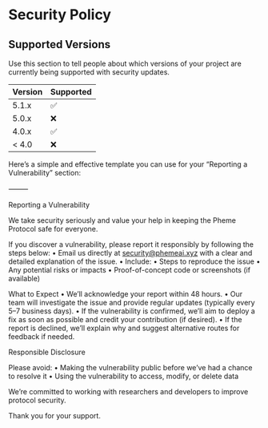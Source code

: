 # Security Policy

## Supported Versions

Use this section to tell people about which versions of your project are
currently being supported with security updates.

| Version | Supported          |
| ------- | ------------------ |
| 5.1.x   | :white_check_mark: |
| 5.0.x   | :x:                |
| 4.0.x   | :white_check_mark: |
| < 4.0   | :x:                |

Here’s a simple and effective template you can use for your “Reporting a Vulnerability” section:

⸻

Reporting a Vulnerability

We take security seriously and value your help in keeping the Pheme Protocol safe for everyone.

If you discover a vulnerability, please report it responsibly by following the steps below:
	•	Email us directly at security@phemeai.xyz with a clear and detailed explanation of the issue.
	•	Include:
	•	Steps to reproduce the issue
	•	Any potential risks or impacts
	•	Proof-of-concept code or screenshots (if available)

What to Expect
	•	We’ll acknowledge your report within 48 hours.
	•	Our team will investigate the issue and provide regular updates (typically every 5–7 business days).
	•	If the vulnerability is confirmed, we’ll aim to deploy a fix as soon as possible and credit your contribution (if desired).
	•	If the report is declined, we’ll explain why and suggest alternative routes for feedback if needed.

Responsible Disclosure

Please avoid:
	•	Making the vulnerability public before we’ve had a chance to resolve it
	•	Using the vulnerability to access, modify, or delete data

We’re committed to working with researchers and developers to improve protocol security.

Thank you for your support.
